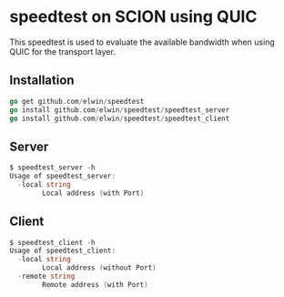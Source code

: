 # speedtest on SCION using QUIC

This speedtest is used to evaluate the available bandwidth when using QUIC for the transport layer.

## Installation
```go
go get github.com/elwin/speedtest
go install github.com/elwin/speedtest/speedtest_server
go install github.com/elwin/speedtest/speedtest_client
```

## Server
```go
$ speedtest_server -h
Usage of speedtest_server:
  -local string
    	Local address (with Port)

```

## Client
```go
$ speedtest_client -h
Usage of speedtest_client:
  -local string
    	Local address (without Port)
  -remote string
    	Remote address (with Port)
```